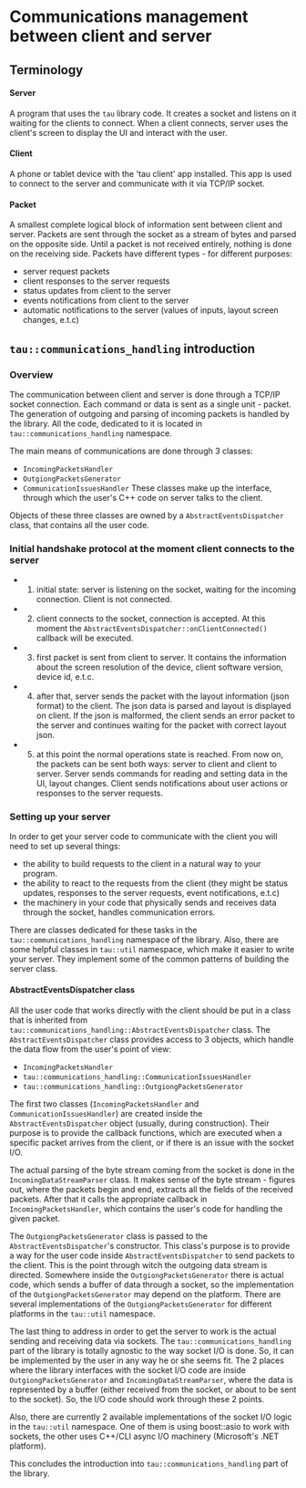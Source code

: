 
# Communications management between client and server
## Terminology
#### Server
A program that uses the `tau` library code. It creates a socket and listens on it waiting for the clients to connect. When a client connects, server uses the client's screen to display the UI and interact with the user.
#### Client
A phone or tablet device with the 'tau client' app installed. This app is used to connect to the server and communicate with it via TCP/IP socket.
#### Packet
A smallest complete logical block of information sent between client and server. Packets are sent through the socket as a stream of bytes and parsed on the opposite side. Until a packet is not received entirely, nothing is done on the receiving side. Packets have different types - for different purposes:
 - server request packets
 - client responses to the server requests
 - status updates from client to the server
 - events notifications from client to the server
 - automatic notifications to the server (values of inputs, layout screen changes, e.t.c)



## `tau::communications_handling` introduction
### Overview
The communication between client and server is done through a TCP/IP socket connection. Each command or data is sent as a single unit - packet. The generation of outgoing and parsing of incoming packets is handled by the library. All the code, dedicated to it is located in `tau::communications_handling` namespace.

The main means of communications are done through 3 classes:
 - `IncomingPacketsHandler`
 - `OutgiongPacketsGenerator`
 - `CommunicationIssuesHandler`
These classes make up the interface, through which the user's C++ code on server talks to the client.

Objects of these three classes are owned by a `AbstractEventsDispatcher` class, that contains all the user code.

### Initial handshake protocol at the moment client connects to the server
 - 1) initial state: server is listening on  the socket, waiting for the incoming connection. Client is not connected.
 - 2) client connects to the socket, connection is accepted. At this moment the `AbstractEventsDispatcher::onClientConnected()` callback will be executed.
 - 3) first packet is sent from client to server. It contains the information about the screen resolution of the device, client software version, device id, e.t.c.
 - 4) after that, server sends the packet with the layout information (json format) to the client. The json data is parsed and layout is displayed on client. If the json is malformed, the client sends an error packet to the server and continues waiting for the packet with correct layout json.
 - 5) at this point the normal operations state is reached. From now on, the packets can be sent both ways: server to client and client to server. Server sends commands for reading and setting data in the UI, layout changes. Client sends notifications about user actions or responses to the server requests.

### Setting up your server
In order to get your server code to communicate with the client you will need to set up several things:
 - the ability to build requests to the client in a natural way to your program.
 - the ability to react to the requests from the client (they might be status updates, responses to the server requests, event notifications, e.t.c)
 - the machinery in your code that physically sends and receives data through the socket, handles communication errors.

There are classes dedicated for these tasks in the `tau::communications_handling` namespace of the library. Also, there are some helpful classes in `tau::util` namespace, which make it easier to write your server. They implement some of the common patterns of building the server class.

#### AbstractEventsDispatcher class

All the user code that works directly with the client should be put in a class that is inherited from `tau::communications_handling::AbstractEventsDispatcher` class.
The `AbstractEventsDispatcher` class provides access to 3 objects, which handle the data flow from the user's point of view:
- `IncomingPacketsHandler`
- `tau::communications_handling::CommunicationIssuesHandler`
- `tau::communications_handling::OutgiongPacketsGenerator`

The first two classes (`IncomingPacketsHandler` and `CommunicationIssuesHandler`) are created inside the `AbstractEventsDispatcher` object (usually, during construction). Their purpose is to provide the callback functions, which are executed when a specific packet arrives from the client, or if there is an issue with the socket I/O.

The actual parsing of the byte stream coming from the socket is done in the `IncomingDataStreamParser` class. It makes sense of the byte stream - figures out, where the packets begin and end, extracts all the fields of the received packets. After that it calls the appropriate callback in `IncomingPacketsHandler`, which contains the user's code for handling the given packet.

The `OutgiongPacketsGenerator` class is passed to the `AbstractEventsDispatcher`'s constructor. This class's purpose is to provide a way for the user code inside `AbstractEventsDispatcher` to send packets to the client. This is the point through witch the outgoing data stream is directed. Somewhere inside the `OutgiongPacketsGenerator` there is actual code, which sends a buffer of data through a socket, so the implementation of the `OutgiongPacketsGenerator` may depend on the platform. There are several implementations of the `OutgiongPacketsGenerator` for different platforms in the `tau::util` namespace.

The last thing to address in order to get the server to work is the actual sending and receiving data via sockets. The `tau::communications_handling` part of the library is totally agnostic to the way socket I/O is done. So, it can be implemented by the user in any way he or she seems fit. The 2 places where the library interfaces with the socket I/O code are inside `OutgiongPacketsGenerator` and `IncomingDataStreamParser`, where the data is represented by a buffer (either received from the socket, or about to be sent to the socket). So, the I/O code should work through these 2 points.

Also, there are currently 2 available implementations of the socket I/O logic in the `tau::util` namespace. One of them is using boost::asio to work with sockets, the other uses C++/CLI async I/O machinery (Microsoft's .NET platform).

This concludes the introduction into `tau::communications_handling` part of the library.
